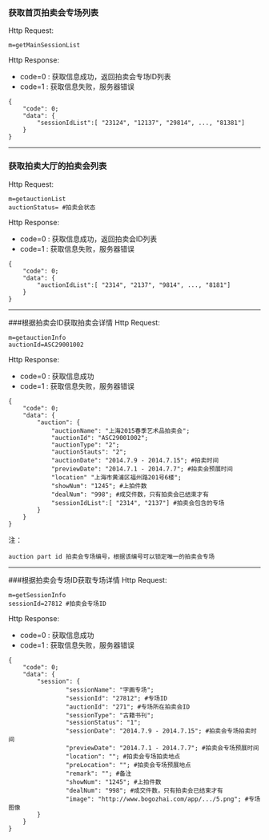 ### 获取首页拍卖会专场列表

Http Request: 

```
m=getMainSessionList
```
Http Response:

- code=0 : 获取信息成功，返回拍卖会专场ID列表
- code=1 : 获取信息失败，服务器错误

``` 
{ 
    "code": 0;
    "data": {
    	"sessionIdList":[ "23124", "12137", "29814", ..., "81381"]
    }
}
```
---
### 获取拍卖大厅的拍卖会列表
Http Request: 

```
m=getauctionList
auctionStatus= #拍卖会状态
```
Http Response:

- code=0 : 获取信息成功，返回拍卖会ID列表
- code=1 : 获取信息失败，服务器错误

``` 
{ 
    "code": 0;
    "data": {
    	"auctionIdList":[ "2314", "2137", "9814", ..., "8181"]
    }
}
```

---
###根据拍卖会ID获取拍卖会详情
Http Request: 

```
m=getauctionInfo
auctionId=ASC29001002 
```
Http Response:

- code=0 : 获取信息成功
- code=1 : 获取信息失败，服务器错误

``` 
{ 
    "code": 0;
    "data": {
    	"auction": {
    		"auctionName": "上海2015春季艺术品拍卖会";
    		"auctionId": "ASC29001002";
    		"auctionType": "2";
    		"auctionStauts": "2";
    		"auctionDate": "2014.7.9 - 2014.7.15"; #拍卖时间
    		"previewDate": "2014.7.1 - 2014.7.7"; #拍卖会预展时间
    		"location" "上海市黄浦区福州路201号6楼";
    		"showNum": "1245"; #上拍件数
    		"dealNum": "998"; #成交件数，只有拍卖会已结束才有
    		"sessionIdList":[ "2314", "2137"] #拍卖会包含的专场
    	}
	}
} 
```
注：

```
auction part id 拍卖会专场编号，根据该编号可以锁定唯一的拍卖会专场
```
---
###根据拍卖会专场ID获取专场详情
Http Request: 

```
m=getSessionInfo
sessionId=27812 #拍卖会专场ID
```
Http Response:

- code=0 : 获取信息成功
- code=1 : 获取信息失败，服务器错误

``` 
{ 
    "code": 0;
    "data": {
    	"session": {
    			"sessionName": "字画专场";
    			"sessionId": "27812"; #专场ID
    			"auctionId": "271"; #专场所在拍卖会ID 
    			"sessionType": "古籍书刊";
    			"sessionStatus": "1"; 
    			"sessionDate": "2014.7.9 - 2014.7.15"; #拍卖会专场拍卖时间
    			"previewDate": "2014.7.1 - 2014.7.7"; #拍卖会专场预展时间
    			"location": ""; #拍卖会专场拍卖地点
    			"preLocation": ""; #拍卖会专场预展地点
    			"remark": ""; #备注
    			"showNum": "1245"; #上拍件数
    			"dealNum": "998"; #成交件数，只有拍卖会已结束才有
    			"image": "http://www.bogozhai.com/app/.../5.png"; #专场图像   
    	}
	}
} 
```
